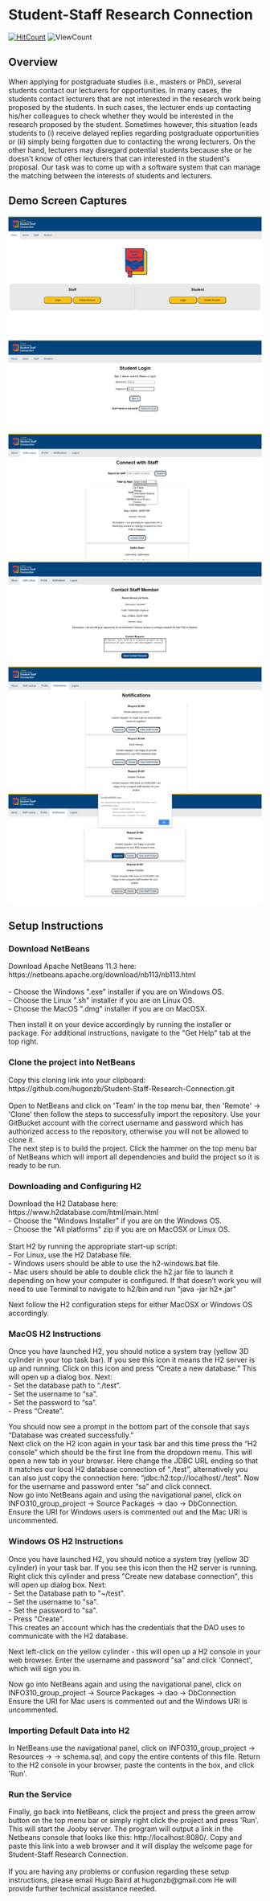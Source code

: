 Student-Staff Research Connection
===============

[![HitCount](http://hits.dwyl.com/hugonzb/Student-Staff-Research-Connection.svg)](http://hits.dwyl.com/hugonzb/Student-Staff-Research-Connection)
![ViewCount](https://views.whatilearened.today/views/github/hugonzb/Student-Staff-Research-Connection.svg)

## Overview
When applying for postgraduate studies (i.e., masters or PhD), several students contact our lecturers for opportunities. In many cases, the students contact lecturers that are not interested in the research work being proposed by the students. In such cases, the lecturer ends up contacting his/her colleagues to check whether they would be interested in the research proposed by the student. Sometimes however, this situation leads students to (i) receive delayed replies regarding postgraduate opportunities or (ii) simply being forgotten due to contacting the wrong lecturers. On the other hand, lecturers may disregard potential students because she or he doesn't know of other lecturers that can interested in the student's proposal. Our task was to come up with a software system that can manage the matching between the interests of students and lecturers.

## Demo Screen Captures
![Home](Demo_Images/Home.png)
![Login](Demo_Images/Login.png)
![Stafflookup](Demo_Images/Stafflookup.png)
![Contactrequest](Demo_Images/Contactrequest.png)
![Notifications](Demo_Images/Notifications.png)
![Approvedrequest](Demo_Images/Approvedrequest.png)

## Setup Instructions

<h3>Download NetBeans</h3>
Download Apache NetBeans 11.3 here: https://netbeans.apache.org/download/nb113/nb113.html
<br><br>
- Choose the Windows ".exe" installer if you are on Windows OS.
<br>
- Choose the Linux ".sh" installer if you are on Linux OS.
<br>
- Choose the MacOS ".dmg" installer if you are on MacOSX.
<br>

Then install it on your device accordingly by running the installer or package. For additional instructions, navigate to the "Get Help" tab at the top right. 
<br>
<h3> Clone the project into NetBeans</h3>
Copy this cloning link into your clipboard: https://github.com/hugonzb/Student-Staff-Research-Connection.git
<br><br>
Open to NetBeans and click on 'Team' in the top menu bar, then 'Remote' -> 'Clone' then follow the steps to successfully import the repository. Use your GitBucket account with the correct username and password which has authorized access to the repository, otherwise you will not be allowed to clone it.
<br>
The next step is to build the project. Click the hammer on the top menu bar of NetBeans which will import all dependencies and build the project so it is ready to be run.
<br>
<h3>Downloading and Configuring H2</h3>
Download the H2 Database here: https://www.h2database.com/html/main.html
<br>
- Choose the "Windows Installer" if you are on the Windows OS.
<br>
- Choose the "All platforms" zip if you are on MacOSX or Linux OS.
<br><br>
Start H2 by running the appropriate start-up script:
<br>
- For Linux, use the H2 Database file. 
<br>
- Windows users should be able to use the h2-windows.bat file.
<br>
- Mac users should be able to double click the h2.jar file to launch it depending on how your computer is configured. If that doesn’t work you will need to use Terminal to navigate to h2/bin and run "java -jar h2*.jar"
<br>

Next follow the H2 configuration steps for either MacOSX or Windows OS accordingly.
<br>
<h3> MacOS H2 Instructions </h3>
Once you have launched H2, you should notice a system tray (yellow 3D cylinder in your top task bar). If you see this icon it means the H2 server is up and running. Click on this icon and press “Create a new database.” This will open up a dialog box. Next:
<br>
- Set the database path to “./test”.
<br>
- Set the username to “sa”.
<br>
- Set the password to “sa”.
<br>
- Press “Create”.
<br>

You should now see a prompt in the bottom part of the console that says “Database was created successfully.”
<br>
Next click on the H2 icon again in your task bar and this time press the “H2 console” which should be the first line from the dropdown menu. This will open a new tab in your browser. Here change the JDBC URL ending so that it matches our local H2 database connection of “./test”, alternatively you can also just copy the connection here: “jdbc:h2:tcp://localhost/./test”. Now for the username and password enter “sa” and click connect. 
<br>
Now go into NetBeans again and using the navigational panel, click on INFO310_group_project -> Source Packages -> dao -> DbConnection. Ensure the URI for Windows users is commented out and the Mac URI is uncommented. 
<br>

<h3> Windows OS H2 Instructions</h3>
Once you have launched H2, you should notice a system tray (yellow 3D cylinder) in your task bar. If you see this icon then the H2 server is running. Right click this cylinder and press "Create new database connection", this will open up dialog box. Next:
<br>
- Set the Database path to "~/test".
<br>
- Set the username to "sa".
<br>
- Set the password to "sa".
<br>
- Press "Create".
<br>
This creates an account which has the credentials that the DAO uses to communicate with the H2 database.
<br>

Next left-click on the yellow cylinder - this will open up a H2 console in your web browser. Enter the username and password "sa" and click 'Connect', which will sign you in. 
<br>

Now go into NetBeans again and using the navigational panel, click on INFO310_group_project -> Source Packages -> dao -> DbConnection
<br>
Ensure the URI for Mac users is commented out and the Windows URI is uncommented. 
<br>
<h3> Importing Default Data into H2 </h3>
In NetBeans use the navigational panel, click on INFO310_group_project -> Resources -> <default package> -> schema.sql, and copy the entire contents of this file. Return to the H2 console in your browser, paste the contents in the box, and click 'Run'.  
<br>
<h3> Run the Service </h3>
Finally, go back into NetBeans, click the project and press the green arrow button on the top menu bar or simply right click the project and press 'Run'.
This will start the Jooby server. The program will output a link in the Netbeans console that looks like this: http://localhost:8080/. Copy and paste this link into a web browser and it will display the welcome page for Student-Staff Research Connection.
<br><br>
If you are having any problems or confusion regarding these setup instructions, please email Hugo Baird at hugonzb@gmail.com
He will provide further technical assistance needed.
<br><br>
